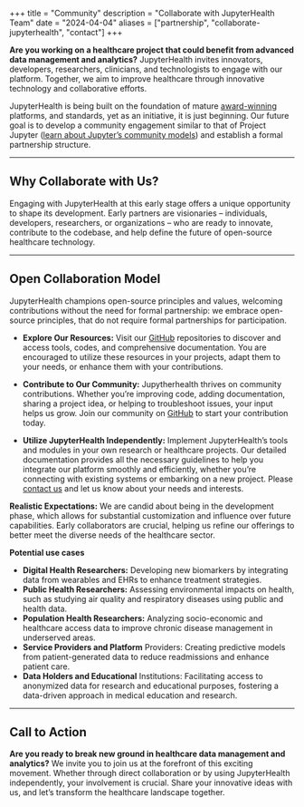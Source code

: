 +++
title = "Community"
description = "Collaborate with JupyterHealth Team"
date = "2024-04-04"
aliases = ["partnership", "collaborate-jupyterhealth", "contact"]
+++


**Are you working on a healthcare project that could benefit from advanced data management and analytics?** JupyterHealth invites innovators, developers, researchers, clinicians, and technologists to engage with our platform. Together, we aim to improve healthcare through innovative technology and collaborative efforts.

JupyterHealth is being built on the foundation of mature [award-winning](https://www.whitehouse.gov/ostp/news-updates/2024/03/21/white-house-office-of-science-technology-policy-announces-year-of-open-science-recognition-challenge-winners/) platforms, and standards, yet as an initiative, it is just beginning. Our future goal is to develop a community engagement similar to that of Project Jupyter ([learn about Jupyter’s community models](https://jupyter.org/community)) and establish a formal partnership structure.


<!-- ![JupyterHealthLogo](/images/JupyterHealthLogoGlobe.jpg) -->
---

## **Why Collaborate with Us?**
Engaging with JupyterHealth at this early stage offers a unique opportunity to shape its development. Early partners are visionaries – individuals, developers, researchers, or organizations – who are ready to innovate, contribute to the codebase, and help define the future of open-source healthcare technology.

---

## **Open Collaboration Model**

JupyterHealth champions open-source principles and values, welcoming contributions without the need for formal partnership:  we embrace open-source principles, that do not require formal partnerships for participation.

<!-- {{< adding-portfolio >}} -->
<!-- {{< profiles >}} -->

- **Explore Our Resources:** Visit our [GitHub](https://github.com/jupyterhealth) repositories to discover and access tools, codes, and comprehensive documentation. You are encouraged to utilize these resources in your projects, adapt them to your needs, or enhance them with your contributions. 

- **Contribute to Our Community:** Jupytherhealth thrives on community contributions. Whether you’re improving code, adding documentation, sharing a project idea, or helping to troubleshoot issues, your input helps us grow. Join our community on [GitHub](https://github.com/jupyterhealth) to start your contribution today. 

- **Utilize JupyterHealth Independently:** Implement JupyterHealth’s tools and modules in your own research or healthcare projects. Our detailed documentation provides all the necessary guidelines to help you integrate our platform smoothly and efficiently, whether you’re connecting with existing systems or embarking on a new project. Please [contact us](https://docs.google.com/forms/d/e/1FAIpQLSf66RoskvOgvgecltyvo5QMl6lRZLXk6sB4GJqu0I_xJG6ACg/viewform) and let us know about your needs and interests. 

**Realistic Expectations:** We are candid about being in the development phase, which allows for substantial customization and influence over future capabilities. Early collaborators are crucial, helping us refine our offerings to better meet the diverse needs of the healthcare sector.

**Potential use cases**
* **Digital Health Researchers:** Developing new biomarkers by integrating data from wearables and EHRs to enhance treatment strategies.
* **Public Health Researchers:** Assessing environmental impacts on health, such as studying air quality and respiratory diseases using public and health data.
* **Population Health Researchers:** Analyzing socio-economic and healthcare access data to improve chronic disease management in underserved areas.
* **Service Providers and Platform** Providers: Creating predictive models from patient-generated data to reduce readmissions and enhance patient care.
* **Data Holders and Educational** Institutions: Facilitating access to anonymized data for research and educational purposes, fostering a data-driven approach in medical education and research.

---

## **Call to Action** 
**Are you ready to break new ground in healthcare data management and analytics?** We invite you to join us at the forefront of this exciting movement. Whether through direct collaboration or by using JupyterHealth independently,  your involvement is crucial.  Share your innovative ideas with us, and let’s transform the healthcare landscape together. 



